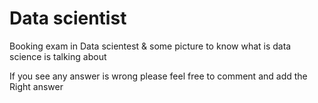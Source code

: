 #  Data scientist 
Booking exam in Data scientest & some picture to know what is data science is talking about 

If you see any answer is wrong please feel free to comment and add the Right answer 

